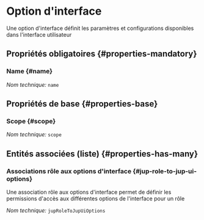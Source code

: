 # Option d'interface
<!--- THIS FILE IS GENERATED PLEASE DO NOT EDIT IT DIRECTLY --->

Une option d'interface définit les paramètres et configurations disponibles dans l'interface utilisateur

<OH code="jupUiOption"/>




## Propriétés obligatoires {#properties-mandatory}
    
### Name {#name}



*Nom technique:* ```name```
<PH code="jupUiOption:name"/>

    


## Propriétés de base {#properties-base}
    
### Scope {#scope}



*Nom technique:* ```scope```
<PH code="jupUiOption:scope"/>

    



## Entités associées (liste) {#properties-has-many}

### Associations rôle aux options d'interface {#jup-role-to-jup-ui-options}

Une association rôle aux options d'interface permet de définir les permissions d'accès aux différentes options de l'interface pour un rôle

*Nom technique:* ```jupRoleToJupUiOptions```
<PH code="jupUiOption:jupRoleToJupUiOptions"/>




